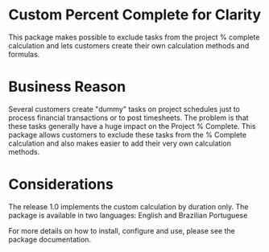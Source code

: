 # Custom Percent Complete for Clarity
This package makes possible to exclude tasks from the project % complete calculation and lets customers create their own calculation methods and formulas.

# Business Reason
Several customers create "dummy" tasks on project schedules just to process financial transactions or to post timesheets. The problem is that these tasks generally have a huge impact on the Project % Complete. This package allows customers to exclude these tasks from the % Complete calculation and also makes easier to add their very own calculation methods.

# Considerations
The release 1.0 implements the custom calculation by duration only.
The package is available in two languages: English and Brazilian Portuguese

For more details on how to install, configure and use, please see the package documentation.
